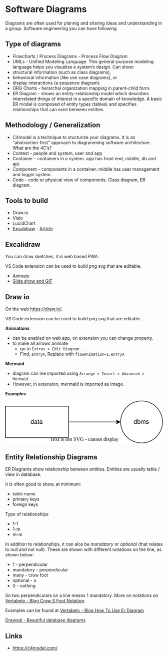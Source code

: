 # Software Diagrams

Diagrams are often used for plannig and sharing ideas and understanding in a group. Software engineering you can have following

## Type of diagrams

- Flowcharts / Process Diagrams - Process Flow Diagram
- UMLs - Unified Modeling Language. This general-purpose modeling language helps you visualize a system’s design. Can show:
- structural information (such as class diagrams),
- behavioral information (like use case diagrams), or
- display interactions (a sequence diagram).
- ORG Charts - herarchal organization mapping in parent-child form.
- ER Diagram - shows an entity–relationship model which describes interrelated things of interest in a specific domain of knowledge. A basic ER model is composed of entity types (tables) and specifies relationships that can exist between entities.

## Methodology / Generalization

- C4model is a technique to stucturize your diagrams. It is an "abstraction-first" approach to diagramming software architecture. What are the 4C’s?
- Context - people and system, user and app
- Container - containers in a system. app has front end, middle, db and api.
- Component - components in a container. middle has user management and loggin system.
- Code - code or physical view of components. Class diagram, ER diagram.

## Tools to build

- Draw.io
- Visio
- LucidChart
- [Excalidraw](https://excalidraw.com/) - [Article](https://dev.to/dm8ry/excalidraw-the-tool-for-creating-diagrams-and-sketches-1o12)

## Excalidraw

You can draw sketches, it is web based PWA.

VS Code extension can be used to build png svg that are editable.

- [Animate](https://github.com/dai-shi/excalidraw-animate)
- [Slide show and GIF](https://github.com/dai-shi/excalidraw-claymate)

## Draw io

On the web <https://draw.io/>.

VS Code extension can be used to build png svg that are editable.

**Animations**

- can be enabled on web app, on extension you can change property.
- to make all arrows animate
  - go to `Extras > Edit Diagram...`
  - Find, `entryX`, Replace with `flowAnimation=1;entryX`

**Mermaid**

- diagram can me imported using `Arrange > Insert > Advanced > Mermaid...`.
- However, in extension, mermaid is imported as image.

**Examples**

![animation example](./images/animation-diagram.drawio.svg)

## Entity Relationship Diagrams

ER Diagrams show relationship between entities. Entities are usually table / view in database.

It is often good to show, at minimum:

- table name
- primary keys
- foreign keys

Type of relationships

- 1-1
- 1-m
- m-m

In addition to relationships, it can alos be _mandatory_ or _optional_ (that relates to null and not null). These are shown with different notations on the line, as shown below:

- 1 - perpendicular
- mandatory - perpendicular
- many - crow foot
- optional - o
- 0 - nothing

So two perpendiculars on a line means 1 mandatory. More on notations on [Vertabelo - Blog Crow S Foot Notation](https://vertabelo.com/blog/crow-s-foot-notation/).

Examples can be found at [Vertabelo - Blog How To Use Er Diagram](https://vertabelo.com/blog/how-to-use-er-diagram/)

[Drawsql - Beautiful database diagrams](https://drawsql.app/)

## Links

- <https://c4model.com/>



